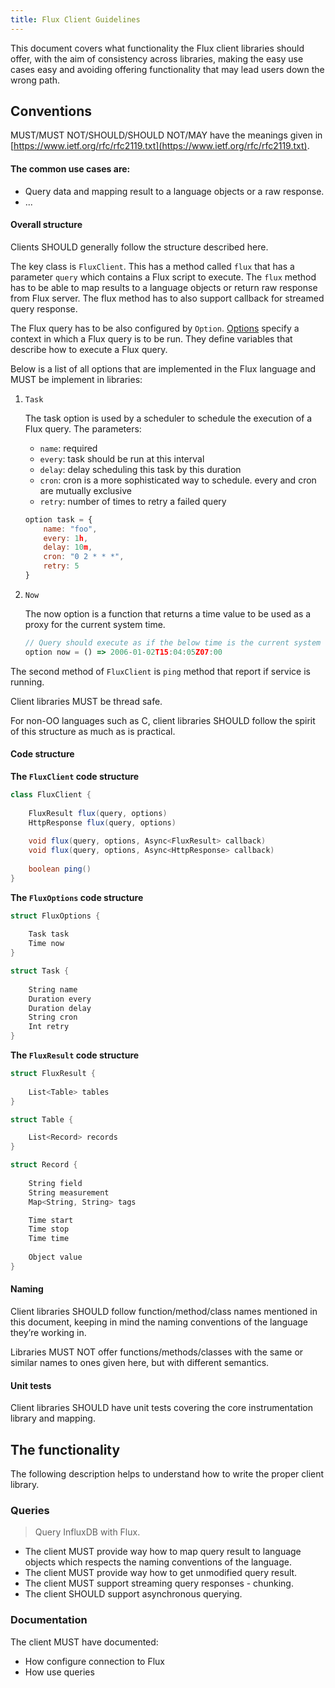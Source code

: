 ```yaml
---
title: Flux Client Guidelines
---
```

This document covers what functionality the Flux client libraries should offer, with the aim of consistency across libraries, making the easy use cases easy and avoiding offering functionality that may lead users down the wrong path.

## Conventions

MUST/MUST NOT/SHOULD/SHOULD NOT/MAY have the meanings given in [https://www.ietf.org/rfc/rfc2119.txt](https://www.ietf.org/rfc/rfc2119.txt).

#### The common use cases are:

* Query data and mapping result to a language objects or a raw response.
* ...

#### Overall structure

Clients SHOULD generally follow the structure described here. 

The key class is `FluxClient`. This has a method called `flux` that has a parameter `query` which contains a Flux script to execute. 
The `flux` method has to be able to map results to a language objects or return raw response from Flux server.
The flux method has to also support callback for streamed query response.

The Flux query has to be also configured by `Option`. [Options](https://github.com/influxdata/platform/blob/master/query/docs/SPEC.md#option-statements) specify a context in which a Flux query is to be run. 
They define variables that describe how to execute a Flux query. 

Below is a list of all options that are implemented in the Flux language and MUST be implement in libraries: 

1. `Task`
    
    The task option is used by a scheduler to schedule the execution of a Flux query. The parameters:
    * `name`: required
    * `every`: task should be run at this interval
    * `delay`: delay scheduling this task by this duration
    * `cron`: cron is a more sophisticated way to schedule. every and cron are mutually exclusive
    * `retry`: number of times to retry a failed query
  
  
    ```javascript
    option task = {
        name: "foo",
        every: 1h,
        delay: 10m,
        cron: "0 2 * * *",
        retry: 5
    }
    ```  

2. `Now`

    The now option is a function that returns a time value to be used as a proxy for the current system time.
    
    ```javascript
    // Query should execute as if the below time is the current system time
    option now = () => 2006-01-02T15:04:05Z07:00
    ```

The second method of `FluxClient` is `ping` method that report if service is running.

Client libraries MUST be thread safe.

For non-OO languages such as C, client libraries SHOULD follow the spirit of this structure as much as is practical.

#### Code structure

**The `FluxClient` code structure**
```java
class FluxClient {
    
    FluxResult flux(query, options)
    HttpResponse flux(query, options)
    
    void flux(query, options, Async<FluxResult> callback)
    void flux(query, options, Async<HttpResponse> callback)
    
    boolean ping()
}
```

**The `FluxOptions` code structure**
```go
struct FluxOptions {
    
    Task task
    Time now
}

struct Task {
    
    String name
    Duration every
    Duration delay
    String cron
    Int retry
}
```

**The `FluxResult` code structure**
```go
struct FluxResult {
    
    List<Table> tables
}

struct Table {

    List<Record> records
}

struct Record {
    
    String field
    String measurement
    Map<String, String> tags

    Time start
    Time stop
    Time time
    
    Object value
}
```

#### Naming

Client libraries SHOULD follow function/method/class names mentioned in this document, keeping in mind the naming conventions of the language they’re working in.

Libraries MUST NOT offer functions/methods/classes with the same or similar names to ones given here, but with different semantics.

#### Unit tests
Client libraries SHOULD have unit tests covering the core instrumentation library and mapping.


## The functionality
The following description helps to understand how to write the proper client library.  


### Queries

> Query InfluxDB with Flux.

* The client MUST provide way how to map query result to language objects which respects the naming conventions of the language.
* The client MUST provide way how to get unmodified query result.
* The client MUST support streaming query responses - chunking.
* The client SHOULD support asynchronous querying.

### Documentation
The client MUST have documented:

* How configure connection to Flux
* How use queries
